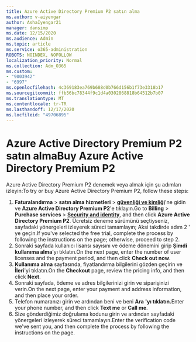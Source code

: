 ```yaml
---
title: Azure Active Directory Premium P2 satın alma
ms.author: v-aiyengar
author: AshaIyengar21
manager: dansimp
ms.date: 12/15/2020
ms.audience: Admin
ms.topic: article
ms.service: o365-administration
ROBOTS: NOINDEX, NOFOLLOW
localization_priority: Normal
ms.collection: Adm_O365
ms.custom:
- "9003942"
- "6997"
ms.openlocfilehash: 4c369183ea769b688d0b766d156b1f73e3318b17
ms.sourcegitcommit: ffb56bc78344f9c1d4a0302868818b64512b7b07
ms.translationtype: MT
ms.contentlocale: tr-TR
ms.lasthandoff: 12/17/2020
ms.locfileid: "49706895"
---
```

# <a name="buy-azure-active-directory-premium-p2"></a><span data-ttu-id="ca85d-102">Azure Active Directory Premium P2 satın alma</span><span class="sxs-lookup"><span data-stu-id="ca85d-102">Buy Azure Active Directory Premium P2</span></span>

<span data-ttu-id="ca85d-103">Azure Active Directory Premium P2 denemek veya almak için şu adımları izleyin:</span><span class="sxs-lookup"><span data-stu-id="ca85d-103">To try or buy Azure Active Directory Premium P2, follow these steps:</span></span>

1. <span data-ttu-id="ca85d-104">**Faturalandırma**  >  **satın alma hizmetleri**  >  [**güvenliği ve kimliği**](https://go.microsoft.com/fwlink/?linkid=2131946)'ne gidin ve **Azure Active Directory Premium P2**'e tıklayın.</span><span class="sxs-lookup"><span data-stu-id="ca85d-104">Go to **Billing** > **Purchase services** > [**Security and identity**](https://go.microsoft.com/fwlink/?linkid=2131946), and then click **Azure Active Directory Premium P2**.</span></span>
<span data-ttu-id="ca85d-105">Ücretsiz deneme sürümünü seçtiyseniz, sayfadaki yönergeleri izleyerek süreci tamamlayın; Aksi takdirde adım 2 ' ye geçin.</span><span class="sxs-lookup"><span data-stu-id="ca85d-105">If you've selected the free trial, complete the process by following the instructions on the page; otherwise, proceed to step 2.</span></span>
1. <span data-ttu-id="ca85d-106">Sonraki sayfada kullanıcı lisansı sayısını ve ödeme dönemini girip **Şimdi kullanıma alma**'yı tıklatın.</span><span class="sxs-lookup"><span data-stu-id="ca85d-106">On the next page, enter the number of user licenses and the payment period, and then click **Check out now**.</span></span>
1. <span data-ttu-id="ca85d-107">**Kullanıma alma** sayfasında, fiyatlandırma bilgilerini gözden geçirin ve **İleri**'yi tıklatın.</span><span class="sxs-lookup"><span data-stu-id="ca85d-107">On the **Checkout** page, review the pricing info, and then click **Next**.</span></span>
1. <span data-ttu-id="ca85d-108">Sonraki sayfada, ödeme ve adres bilgilerinizi girin ve siparişinizi verin.</span><span class="sxs-lookup"><span data-stu-id="ca85d-108">On the next page, enter your payment and address information, and then place your order.</span></span>
1. <span data-ttu-id="ca85d-109">Telefon numaranızı girin ve ardından beni ve beni **Ara** **'yı tıklatın.**</span><span class="sxs-lookup"><span data-stu-id="ca85d-109">Enter your phone number, and then click **Text me** or **Call me**.</span></span>
1. <span data-ttu-id="ca85d-110">Size gönderdiğimiz doğrulama kodunu girin ve ardından sayfadaki yönergeleri izleyerek süreci tamamlayın.</span><span class="sxs-lookup"><span data-stu-id="ca85d-110">Enter the verification code we've sent you, and then complete the process by following the instructions on the page.</span></span>
